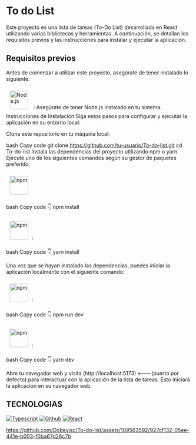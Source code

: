 <h1>To do List </h1>
Este proyecto es una lista de tareas (To-Do List) desarrollada en React utilizando varias bibliotecas y herramientas. A continuación, se detallan los requisitos previos y las instrucciones para instalar y ejecutar la aplicación.


<h2>Requisitos previos </h2>

Antes de comenzar a utilizar este proyecto, asegúrate de tener instalado lo siguiente:

<a href="https://nodejs.org/" target="_blank"><img style="margin: 10px" src="https://profilinator.rishav.dev/skills-assets/nodejs-original-wordmark.svg" alt="Node.js" height="50" /></a> : Asegúrate de tener Node.js instalado en tu sistema.
Instrucciones de Instalación
Siga estos pasos para configurar y ejecutar la aplicación en su entorno local:

Clona este repositorio en tu máquina local:

bash
Copy code
git clone https://github.com/tu-usuario/To-do-list.git
cd To-do-list
Instala las dependencias del proyecto utilizando npm o yarn. Ejecute uno de los siguientes comandos según su gestor de paquetes preferido:

<a href="(https://www.npmjs.com/" target="_blank"><img style="margin: 10px" src="https://www.svgrepo.com/show/452077/npm.svg" alt="npm" height="50" /></a>

bash
Copy code 👇
npm install

<a href="https://yarnpkg.com" target="_blank"><img style="margin: 10px" src="https://www.svgrepo.com/show/374205/yarn.svg" alt="npm" height="50" /></a>:

bash
Copy code 👇
yarn install


Una vez que se hayan instalado las dependencias, puedes iniciar la aplicación localmente con el siguiente comando:

<a href="(https://www.npmjs.com/" target="_blank"><img style="margin: 10px" src="https://www.svgrepo.com/show/452077/npm.svg" alt="npm" height="50" /></a>:


bash
Copy code 👇
npm run dev

<a href="https://yarnpkg.com" target="_blank"><img style="margin: 10px" src="https://www.svgrepo.com/show/374205/yarn.svg" alt="npm" height="50" /></a>:

bash
Copy code 👇
yarn dev


Abre tu navegador web y visita (http://localhost:5173) <---(puerto por defecto) para interactuar con la aplicación de la lista de tareas.
Esto iniciará la aplicación en su navegador web.

## TECNOLOGIAS

[![Typescript](https://img.shields.io/badge/TypeScript-007ACC?style=for-the-badge&logo=typescript&logoColor=white)]() [![Github](https://img.shields.io/badge/GitHub-100000?style=for-the-badge&logo=github&logoColor=white)]() [![React](https://custom-icon-badges.demolab.com/badge/-React-218AAB?style=for-the-badge&logo=react&logoColor=white)](https://reactjs.org/) 





https://github.com/Dobeyisc/To-do-list/assets/109563592/927cf132-05ee-441e-b003-f0ba67d26c7b







